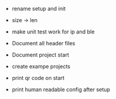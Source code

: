 - rename setup and init
- size -> len

- make unit test work for ip and ble
- Document all header files
- Document project start
- create exampe projects
- print qr code on start
- print human readable config after setup

